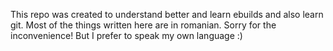 This repo was created to understand better and learn ebuilds and also learn git.
Most of the things written here are in romanian. Sorry for the inconvenience! But I prefer to speak my own language :)
